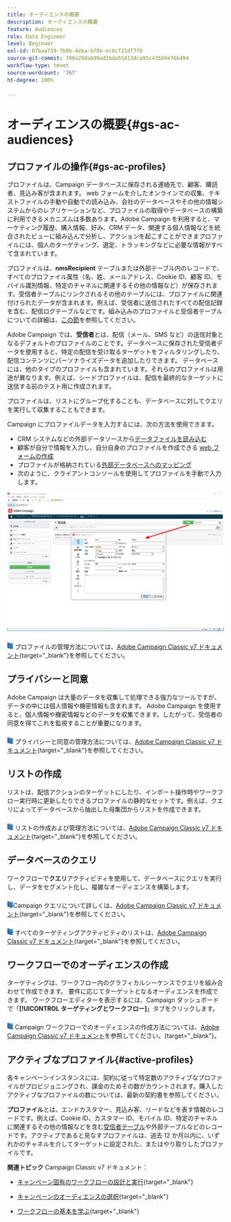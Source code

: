 ```yaml
---
title: オーディエンスの概要
description: オーディエンスの概要
feature: Audiences
role: Data Engineer
level: Beginner
exl-id: 07baa759-fb0b-4eba-bf8b-ec6cf21df7f8
source-git-commit: 780a29dab99ad2bda554134ca95c435b9e76b494
workflow-type: tm+mt
source-wordcount: '767'
ht-degree: 100%

---
```


# オーディエンスの概要{#gs-ac-audiences}

## プロファイルの操作{#gs-ac-profiles}

プロファイルは、Campaign データベースに保存される連絡先で、顧客、購読者、見込み客が含まれます。 web フォームを介したオンラインでの収集、テキストファイルの手動や自動での読み込み、会社のデータベースやその他の情報システムからのレプリケーションなど、プロファイルの取得やデータベースの構築に利用できるメカニズムは多数あります。Adobe Campaign を利用すると、マーケティング履歴、購入情報、好み、CRM データ、関連する個人情報などを統合されたビューに組み込んで分析し、アクションを起こすことができまプロファイルには、個人のターゲティング、選定、トラッキングなどに必要な情報がすべて含まれています。

プロファイルは、**nmsRecipient** テーブルまたは外部テーブル内のレコードで、すべてのプロファイル属性（名、姓、メールアドレス、Cookie ID、顧客 ID、モバイル識別情報、特定のチャネルに関連するその他の情報など）が保存されます。受信者テーブルにリンクされるその他のテーブルには、プロファイルに関連付けられたデータが含まれます。例えば、受信者に送信されたすべての配信記録を含む、配信ログテーブルなどです。組み込みのプロファイルと受信者テーブルについての詳細は、[この節](../dev/datamodel.md#ootb-profiles)を参照してください。

Adobe Campaign では、**受信者**&#x200B;とは、配信（メール、SMS など）の送信対象となるデフォルトのプロファイルのことです。データベースに保存された受信者データを使用すると、特定の配信を受け取るターゲットをフィルタリングしたり、配信コンテンツにパーソナライズデータを追加したりできます。 データベースには、他のタイプのプロファイルも含まれています。それらのプロファイルは用途が異なります。例えば、シードプロファイルは、配信を最終的なターゲットに送信する前のテスト用に作成されます。

プロファイルは、リストにグループ化することも、データベースに対してクエリを実行して収集することもできます。


Campaign にプロファイルデータを入力するには、次の方法を使用できます。

* CRM システムなどの外部データソースから[データファイルを読み込む](import.md)
* 顧客が自分で情報を入力し、自分自身のプロファイルを作成できる [web フォームの作成](../dev/webapps.md)
* プロファイルが格納されている[外部データベースへのマッピング](../connect/fda.md)
* 次のように、クライアントコンソールを使用してプロファイルを手動で入力します。

![](assets/create-profile.png)


![](../assets/do-not-localize/book.png) プロファイルの管理方法については、[Adobe Campaign Classic v7 ドキュメント](https://experienceleague.adobe.com/docs/campaign-classic/using/getting-started/profile-management/about-profiles.html?lang=ja){target=&quot;_blank&quot;}を参照してください。


## プライバシーと同意

Adobe Campaign は大量のデータを収集して処理できる強力なツールですが、データの中には個人情報や機密情報も含まれます。 Adobe Campaign を使用すると、個人情報や機密情報などのデータを収集できます。したがって、受信者の同意を得てこれを監視することが重要になります。

![](../assets/do-not-localize/book.png) プライバシーと同意の管理方法については、[Adobe Campaign Classic v7 ドキュメント](https://experienceleague.adobe.com/docs/campaign-classic/using/getting-started/privacy/privacy-and-recommendations.html?lang=ja){target=&quot;_blank&quot;}を参照してください。

## リストの作成

リストは、配信アクションのターゲットにしたり、インポート操作時やワークフロー実行時に更新したりできるプロファイルの静的なセットです。例えば、クエリによってデータベースから抽出した母集団からリストを作成できます。

![](../assets/do-not-localize/book.png) リストの作成および管理方法については、[Adobe Campaign Classic v7 ドキュメント](https://experienceleague.adobe.com/docs/campaign-classic/using/getting-started/profile-management/creating-and-managing-lists.html?lang=ja){target=&quot;_blank&quot;}を参照してください。

## データベースのクエリ

ワークフローで&#x200B;**クエリ**&#x200B;アクティビティを使用して、データベースにクエリを実行し、データをセグメント化し、複雑なオーディエンスを構築します。

![](../assets/do-not-localize/book.png)Campaign クエリについて詳しくは、[Adobe Campaign Classic v7 ドキュメント](https://experienceleague.adobe.com/docs/campaign-classic/using/automating-with-workflows/advanced-management/about-technical-workflows.html?lang=ja){target=&quot;_blank&quot;}を参照してください。

![](../assets/do-not-localize/book.png) すべてのターゲティングアクティビティのリストは、[Adobe Campaign Classic v7 ドキュメント](https://experienceleague.adobe.com/docs/campaign-classic/using/automating-with-workflows/targeting-activities/about-targeting-activities.html?lang=ja){target=&quot;_blank&quot;}を参照してください。

## ワークフローでのオーディエンスの作成

ターゲティングは、ワークフロー内のグラフィカルシーケンスでクエリを組み合わせて作成できます。 要件に応じてターゲットとなるオーディエンスを作成できます。 ワークフローエディターを表示するには、Campaign ダッシュボードで「**[!UICONTROL ターゲティングとワークフロー]**」タブをクリックします。

![](../assets/do-not-localize/book.png) Campaign ワークフローでのオーディエンスの作成方法については、[Adobe Campaign Classic v7 ドキュメント](https://experienceleague.adobe.com/docs/campaign-classic/using/orchestrating-campaigns/orchestrate-campaigns/marketing-campaign-target.html?lang=ja#building-the-main-target-in-a-workflow)を参照してください。{target=&quot;_blank&quot;}。


## アクティブなプロファイル{#active-profiles}

各キャンペーンインスタンスには、契約に従って特定数のアクティブなプロファイルがプロビジョニングされ、課金のためその数がカウントされます。購入したアクティブなプロファイルの数については、最新の契約書を参照してください。

**プロファイル**&#x200B;とは、エンドカスタマー、見込み客、リードなどを表す情報のレコードです。例えば、Cookie ID、カスタマー ID、モバイル ID、特定のチャネルに関連するその他の情報などを含む[受信者テーブル](../dev/datamodel.md)や外部テーブルなどのレコードです。アクティブであると見なすプロファイルは、過去 12 か月以内に、いずれかのチャネルを介してターゲットに設定された、またはやり取りしたプロファイルです。

<!--
You can monitor the number of active profiles used on your instances directly from Campaign Control Panel. 

![](../assets/do-not-localize/book.png) For more on this, refer to the [Control Panel documentation](https://docs.adobe.com/content/help/en/control-panel/using/performance-monitoring/active-profiles-monitoring.html).
-->

**関連トピック** Campaign Classic v7 ドキュメント：

* [キャンペーン固有のワークフローの設計と実行](https://experienceleague.adobe.com/docs/campaign-classic/using/automating-with-workflows/advanced-management/about-technical-workflows.html?lang=ja){target=&quot;_blank&quot;}

* [キャンペーンのオーディエンスの選択](https://experienceleague.adobe.com/docs/campaign-classic/using/orchestrating-campaigns/orchestrate-campaigns/marketing-campaign-target.html?lang=ja){target=&quot;_blank&quot;}

* [ワークフローの基本を学ぶ](https://experienceleague.adobe.com/docs/campaign-classic/using/automating-with-workflows/advanced-management/about-technical-workflows.html?lang=ja){target=&quot;_blank&quot;}
